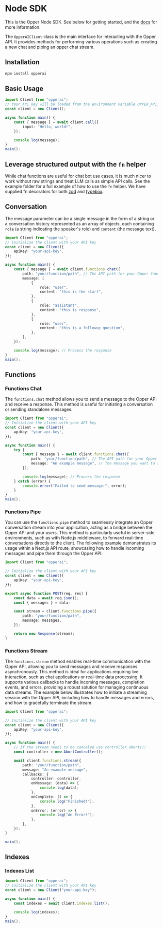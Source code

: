 # Node SDK

This is the Opper Node SDK. See below for getting started, and the [docs](https://docs.opper.ai) for more information.

The `OpperAIClient` class is the main interface for interacting with the Opper API. It provides methods for performing various operations such as creating a new chat and piping an opper chat stream.

## Installation

```bash
npm install opperai
```

## Basic Usage

```typescript
import Client from "opperai";
// Your API key will be loaded from the environment variable OPPER_API_KEY if not provided
const client = new Client();

async function main() {
    const { message } = await client.call({
        input: "Hello, world!",
    });

    console.log(message);
}
main();
```

## Leverage structured output with the `fn` helper

While chat functions are useful for chat bot use cases, it is much nicer to work without raw strings and treat LLM calls as simple API calls. See the example folder for a full example of how to use the `fn` helper. We have supplied fn decorators for both [zod](./examples/zod-fn-decorator.ts) and [typebox](./examples/typebox-fn-decorator.ts).

## Conversation

The message parameter can be a single message in the form of a string or a conversation history represented as an array of objects, each containing `role` (a string indicating the speaker's role) and `content` (the message text).

```typescript
import Client from "opperai";
// Initialize the client with your API key
const client = new Client({
    apiKey: "your-api-key",
});

async function main() {
    const { message } = await client.functions.chat({
        path: "your/function/path", // The API path for your Opper function
        message: [
            {
                role: "user",
                content: "this is the start",
            },
            {
                role: "assistant",
                content: "this is response",
            },
            {
                role: "user",
                content: "this is a followup question",
            },
        ],
    });

    console.log(message); // Process the response
}
main();
```

## Functions

### Functions Chat

The `functions.chat` method allows you to send a message to the Opper API and receive a response. This method is useful for initiating a conversation or sending standalone messages.

```typescript
import Client from "opperai";
// Initialize the client with your API key
const client = new Client({
    apiKey: "your-api-key",
});

async function main() {
    try {
        const { message } = await client.functions.chat({
            path: "your/function/path", // The API path for your Opper function
            message: "An example message", // The message you want to send
        });

        console.log(message); // Process the response
    } catch (error) {
        console.error("Failed to send message:", error);
    }
}
main();
```

### Functions Pipe

You can use the `functions.pipe` method to seamlessly integrate an Opper conversation stream into your application, acting as a bridge between the Opper API and your users. This method is particularly useful in server-side environments, such as with Node.js middleware, to forward real-time conversations directly to the client. The following example demonstrates its usage within a Next.js API route, showcasing how to handle incoming messages and pipe them through the Opper API.

```typescript
import Client from "opperai";

// Initialize the client with your API key
const client = new Client({
    apiKey: "your-api-key",
});

export async function POST(req, res) {
    const data = await req.json();
    const { messages } = data;

    const stream = client.functions.pipe({
        path: "your/function/path",
        message: messages,
    });

    return new Response(stream);
}
```

### Functions Stream

The `functions.stream` method enables real-time communication with the Opper API, allowing you to send messages and receive responses asynchronously. This method is ideal for applications requiring live interaction, such as chat applications or real-time data processing. It supports various callbacks to handle incoming messages, completion events, and errors, providing a robust solution for managing continuous data streams. The example below illustrates how to initiate a streaming session with the Opper API, including how to handle messages and errors, and how to gracefully terminate the stream.

```typescript
import Client from "opperai";

// Initialize the client with your API key
const client = new Client({
    apiKey: "your-api-key",
});

async function main() {
    // If the stream needs to be canceled use controller.abort();
    const controller = new AbortController();

    await client.functions.stream({
        path: "your/function/path",
        message: "An example message",
        callbacks: {
            controller: controller,
            onMessage: (data) => {
                console.log(data);
            },
            onComplete: () => {
                console.log("Finished!");
            },
            onError: (error) => {
                console.log("An Error!");
            },
        },
    });
}

main();
```

## Indexes

### Indexes List

```typescript
import Client from "opperai";
// Initialize the client with your API key
const client = new Client("your-api-key");

async function main() {
    const indexes = await client.indexes.list();

    console.log(indexes);
}
main();
```

